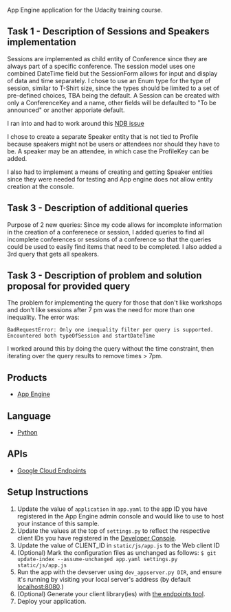App Engine application for the Udacity training course.

## Task 1 - Description of Sessions and Speakers implementation

Sessions are implemented as child entity of Conference since they are always
part of a specific conference.  The session model uses one combined DateTime
field but the SessionForm allows for input and display of data and time separately.
I chose to use an Enum type for the type of session, similar to T-Shirt size, since
the types should be limited to a set of pre-defined choices, TBA being the default.
A Session can be created with only a ConferenceKey and a name, other fields will be 
defaulted to "To be announced" or another apporiate default.

I ran into and had to work around this [NDB issue][7]

I chose to create a separate Speaker entity that is not tied to Profile
because speakers might not be users or attendees nor should they have to be.
A speaker may be an attendee, in which case the ProfileKey can be added.

I also had to implement a means of creating  and getting Speaker entities since
they were needed for testing and App engine does not allow entity creation at the
console.

## Task 3 - Description of additional queries

Purpose of 2 new queries:  Since my code allows for incomplete information in the
creation of a conferenece or session, I added queries to find all incomplete conferences
or sessions of a conference so that the queries could be used to easily find items that
need to be completed.  I also added a 3rd query that gets all speakers. 

## Task 3 - Description of problem and solution proposal for provided query
The problem for implementing the query for those that don't like workshops and don't like
sessions after 7 pm was the need for more than one inequality.  The error was:

`BadRequestError: Only one inequality filter per query is supported. Encountered both typeOfSession and startDateTime`

I worked around this by doing the query without the time constraint, then iterating
over the query results to remove times > 7pm.



## Products
- [App Engine][1]

## Language
- [Python][2]

## APIs
- [Google Cloud Endpoints][3]

## Setup Instructions
1. Update the value of `application` in `app.yaml` to the app ID you
   have registered in the App Engine admin console and would like to use to host
   your instance of this sample.
1. Update the values at the top of `settings.py` to
   reflect the respective client IDs you have registered in the
   [Developer Console][4].
1. Update the value of CLIENT_ID in `static/js/app.js` to the Web client ID
1. (Optional) Mark the configuration files as unchanged as follows:
   `$ git update-index --assume-unchanged app.yaml settings.py static/js/app.js`
1. Run the app with the devserver using `dev_appserver.py DIR`, and ensure it's running by visiting your local server's address (by default [localhost:8080][5].)
1. (Optional) Generate your client library(ies) with [the endpoints tool][6].
1. Deploy your application.


[1]: https://developers.google.com/appengine
[2]: http://python.org
[3]: https://developers.google.com/appengine/docs/python/endpoints/
[4]: https://console.developers.google.com/
[5]: https://localhost:8080/
[6]: https://developers.google.com/appengine/docs/python/endpoints/endpoints_tool
[7]: https://code.google.com/p/appengine-ndb-experiment/issues/detail?id=143
